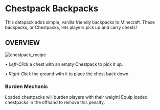 # Chestpack Backpacks

This datapack adds simple, vanilla friendly backpacks to Minecraft. These backpacks, or Chestpacks, lets players pick up and carry chests!

## **OVERVIEW**

![chestpack_recipe](https://github.com/user-attachments/assets/90fc5e36-4568-4bd2-b30c-4a9b70aa9f10)

• *Left-Click* a chest with an empty Chestpack to pick it up.

• *Right-Click* the ground with it to place the chest back down.


### Burden Mechanic

Loaded chestpacks will burden players with their weight! Equip loaded chestpacks in the offhand to remove this penalty.
